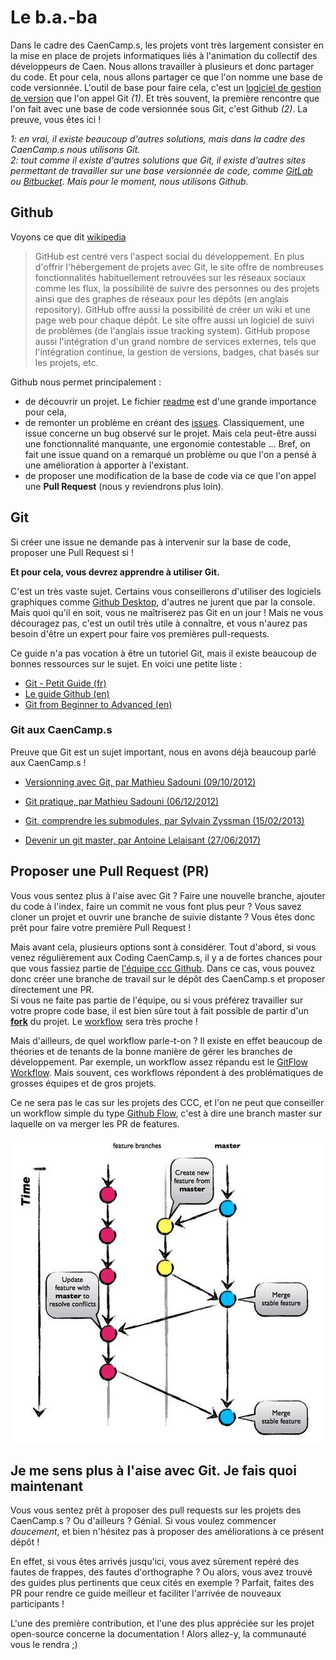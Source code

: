 # Le b.a.-ba

Dans le cadre des CaenCamp.s, les projets vont très largement consister en la mise en place de projets informatiques liés à l'animation du collectif des développeurs de Caen. Nous allons travailler à plusieurs et donc partager du code. Et pour cela, nous allons partager ce que l'on nomme une base de code versionnée. L'outil de base pour faire cela, c'est un [logiciel de gestion de version](https://fr.wikipedia.org/wiki/Logiciel_de_gestion_de_versions) que l'on appel Git *(1)*. Et très souvent, la première rencontre que l'on fait avec une base de code versionnée sous Git, c'est Github *(2)*. La preuve, vous êtes ici !

*1: en vrai, il existe beaucoup d'autres solutions, mais dans la cadre des CaenCamp.s nous utilisons Git.*    
*2: tout comme il existe d'autres solutions que Git, il existe d'autres sites permettant de travailler sur une base versionnée de code, comme [GitLab](https://gitlab.com) ou [Bitbucket](https://bitbucket.org
). Mais pour le moment, nous utilisons Github.*

## Github

Voyons ce que dit [wikipedia](https://fr.wikipedia.org/wiki/GitHub)

> GitHub est centré vers l'aspect social du développement. En plus d'offrir l'hébergement de projets avec Git, le site offre de nombreuses fonctionnalités habituellement retrouvées sur les réseaux sociaux comme les flux, la possibilité de suivre des personnes ou des projets ainsi que des graphes de réseaux pour les dépôts (en anglais repository). GitHub offre aussi la possibilité de créer un wiki et une page web pour chaque dépôt. Le site offre aussi un logiciel de suivi de problèmes (de l'anglais issue tracking system). GitHub propose aussi l'intégration d'un grand nombre de services externes, tels que l'intégration continue, la gestion de versions, badges, chat basés sur les projets, etc.

Github nous permet principalement :

* de découvrir un projet. Le fichier [readme](#) est d'une grande importance pour cela,
* de remonter un problème en créant des [issues](https://guides.github.com/features/issues/). Classiquement, une issue concerne un bug observé sur le projet. Mais cela peut-être aussi une fonctionnalité manquante, une ergonomie contestable ... Bref, on fait une issue quand on a remarqué un problème ou que l'on a pensé à une amélioration à apporter à l'existant.
* de proposer une modification de la base de code via ce que l'on appel une **Pull Request** (nous y reviendrons plus loin).

## Git

Si créer une issue ne demande pas à intervenir sur la base de code, proposer une Pull Request si !

**Et pour cela, vous devrez apprendre à utiliser Git.** 

C'est un très vaste sujet. Certains vous conseillerons d'utiliser des logiciels graphiques comme [Github Desktop](https://desktop.github.com/), d'autres ne jurent que par la console. Mais quoi qu'il en soit, vous ne maîtriserez pas Git en un jour ! Mais ne vous découragez pas, c'est un outil très utile à connaître, et vous n'aurez pas besoin d'être un expert pour faire vos premières pull-requests.

Ce guide n'a pas vocation à être un tutoriel Git, mais il existe beaucoup de bonnes ressources sur le sujet. En voici une petite liste :

* [Git - Petit Guide (fr)](https://rogerdudler.github.io/git-guide/index.fr.html)
* [Le guide Github (en)](https://guides.github.com/introduction/git-handbook/)
* [Git from Beginner to Advanced (en)](https://www.madebymike.com.au/writing/how-to-git/)

### Git aux CaenCamp.s

Preuve que Git est un sujet important, nous en avons déjà beaucoup parlé aux CaenCamp.s !

* [Versionning avec Git, par Mathieu Sadouni (09/10/2012)](https://www.caen.camp/talks/edition-5-versioning-avec-git)

* [Git pratique, par Mathieu Sadouni (06/12/2012)](https://www.caen.camp/talks/edition-7-git-pratique)

* [Git, comprendre les submodules, par Sylvain Zyssman (15/02/2013)](https://www.caen.camp/talks/edition-9-git-comprendre-les-submodules)

* [Devenir un git master, par Antoine Lelaisant (27/06/2017)](https://www.caen.camp/talks/edition-5-versioning-avec-git)

## Proposer une Pull Request (PR)

Vous vous sentez plus à l'aise avec Git ? Faire une nouvelle branche, ajouter du code à l'index, faire un commit ne vous font plus peur ? Vous savez cloner un projet et ouvrir une branche de suivie distante ? Vous êtes donc prêt pour faire votre première Pull Request !

Mais avant cela, plusieurs options sont à considérer. Tout d'abord, si vous venez régulièrement aux Coding CaenCamp.s, il y a de fortes chances pour que vous fassiez partie de [l'équipe ccc Github](https://github.com/orgs/CaenCamp/teams/codingcaencamp). Dans ce cas, vous pouvez donc créer une branche de travail sur le dépôt des CaenCamp.s et proposer directement une PR.    
Si vous ne faite pas partie de l'équipe, ou si vous préférez travailler sur votre propre code base, il est bien sûre tout à fait possible de partir d'un **[fork](https://guides.github.com/activities/forking/)** du projet. Le [workflow](https://blog.scottlowe.org/2015/01/27/using-fork-branch-git-workflow/) sera très proche !

Mais d'ailleurs, de quel workflow parle-t-on ? Il existe en effet beaucoup de théories et de tenants de la bonne manière de gérer les branches de développement. Par exemple, un workflow assez répandu est le [GitFlow Workflow](https://www.atlassian.com/git/tutorials/comparing-workflows/gitflow-workflow). Mais souvent, ces workflows répondent à des problématiques de grosses équipes et de gros projets.

Ce ne sera pas le cas sur les projets des CCC, et l'on ne peut que conseiller un workflow simple du type [Github Flow](https://guides.github.com/introduction/flow/), c'est à dire une branch master sur laquelle on va merger les PR de features.

![Github Flow](images/githubflow.jpg)

## Je me sens plus à l'aise avec Git. Je fais quoi maintenant

Vous vous sentez prêt à proposer des pull requests sur les projets des CaenCamp.s ? Ou d'ailleurs ? Génial.
Si vous voulez commencer *doucement*, et bien n'hésitez pas à proposer des améliorations à ce présent dépôt ! 

En effet, si vous êtes arrivés jusqu'ici, vous avez sûrement repéré des fautes de frappes, des fautes d'orthographe ? Ou alors, vous avez trouvé des guides plus pertinents que ceux cités en exemple ? Parfait, faites des PR pour rendre ce guide meilleur et faciliter l'arrivée de nouveaux participants ! 

L'une des première contribution, et l'une des plus appréciée sur les projet open-source concerne la documentation ! Alors allez-y, la communauté vous le rendra ;)
